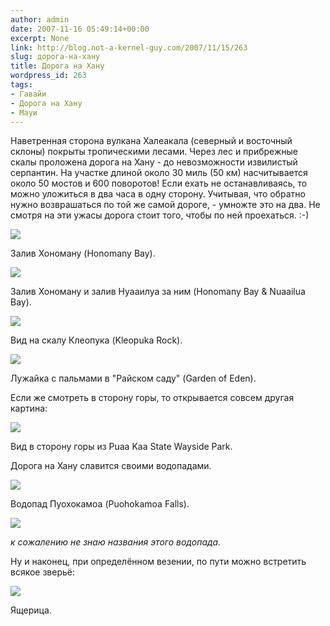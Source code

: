 ```yaml
---
author: admin
date: 2007-11-16 05:49:14+00:00
excerpt: None
link: http://blog.not-a-kernel-guy.com/2007/11/15/263
slug: дорога-на-хану
title: Дорога на Хану
wordpress_id: 263
tags:
- Гавайи
- Дорога на Хану
- Мауи
---
```


Наветренная сторона вулкана Халеакала (северный и восточный склоны) покрыты тропическими лесами. Через лес и прибрежные скалы проложена дорога на Хану - до невозможности извилистый серпантин. На участке длиной около 30 миль (50 км) насчитывается около 50 мостов и 600 поворотов! Если ехать не останавливаясь, то можно уложиться в два часа в одну сторону. Учитывая, что обратно нужно возврашаться по той же самой дороге, - умножте это на два. Не смотря на эти ужасы дорога стоит того, чтобы по ней проехаться. :-)

[![](http://blog.not-a-kernel-guy.com/wp-content/uploads/2007/11/IMG_0290.thumbnail.jpg)](http://blog.not-a-kernel-guy.com/wp-content/uploads/2007/11/IMG_0290.jpg)

Залив Хономану (Honomany Bay).

[![](http://blog.not-a-kernel-guy.com/wp-content/uploads/2007/11/IMG_0283.thumbnail.jpg)](http://blog.not-a-kernel-guy.com/wp-content/uploads/2007/11/IMG_0283.jpg)

Залив Хономану и залив Нуааилуа за ним (Honomany Bay & Nuaailua Bay).

[![](http://blog.not-a-kernel-guy.com/wp-content/uploads/2007/11/IMG_0268.thumbnail.jpg)](http://blog.not-a-kernel-guy.com/wp-content/uploads/2007/11/IMG_0268.jpg)

Вид на скалу Клеопука (Kleopuka Rock).

[![](http://blog.not-a-kernel-guy.com/wp-content/uploads/2007/11/IMG_0258.thumbnail.jpg)](http://blog.not-a-kernel-guy.com/wp-content/uploads/2007/11/IMG_0258.jpg)

Лужайка с пальмами в "Райском саду" (Garden of Eden).

Если же смотреть в сторону горы, то открывается совсем другая картина:

[![](http://blog.not-a-kernel-guy.com/wp-content/uploads/2007/11/IMG_0291.thumbnail.jpg)](http://blog.not-a-kernel-guy.com/wp-content/uploads/2007/11/IMG_0291.jpg)

Вид в сторону горы из Puaa Kaa State Wayside Park.

Дорога на Хану славится своими водопадами.

[![](http://blog.not-a-kernel-guy.com/wp-content/uploads/2007/11/IMG_0273.thumbnail.jpg)](http://blog.not-a-kernel-guy.com/wp-content/uploads/2007/11/IMG_0273.jpg)

Водопад Пуохокамоа (Puohokamoa Falls).

[![](http://blog.not-a-kernel-guy.com/wp-content/uploads/2007/11/IMG_0293.thumbnail.jpg)](http://blog.not-a-kernel-guy.com/wp-content/uploads/2007/11/IMG_0293.jpg)

_к сожалению не знаю названия этого водопада._

Ну и наконец, при определённом везении, по пути можно встретить всякое зверьё:

[![](http://blog.not-a-kernel-guy.com/wp-content/uploads/2007/11/IMG_0162.thumbnail.jpg)](http://blog.not-a-kernel-guy.com/wp-content/uploads/2007/11/IMG_0162.jpg)

Ящерица.

